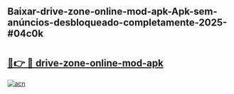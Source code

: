 ## Baixar-drive-zone-online-mod-apk-Apk-sem-anúncios-desbloqueado-completamente-2025-#04c0k

# <h2><a href="https://ainizakaria.my?title=drive-zone-online-mod-apk&ref=20M">🔗👉 🔴 drive-zone-online-mod-apk</a></h2>

[![acn](https://github.com/user-attachments/assets/0f9c940e-d8b0-45ae-aac7-cd30a18b3e1c)](https://ainizakaria.my?title=drive-zone-online-mod-apk&ref=20M)

